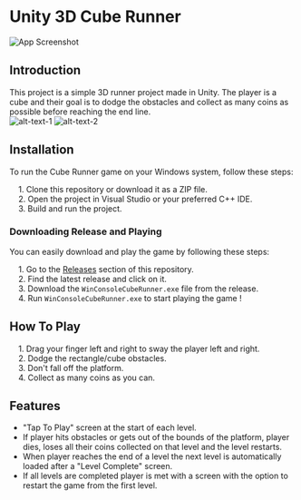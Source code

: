 # Unity 3D Cube Runner

![App Screenshot](https://via.placeholder.com/468x300?text=App+Screenshot+Here)


## Introduction

This project is a simple 3D runner project made in Unity. The player is a cube and their goal is to dodge the obstacles and collect as many coins as possible before reaching the end line.  
![alt-text-1](https://via.placeholder.com/468x300?text=App+Screenshot+Here) ![alt-text-2](https://via.placeholder.com/468x300?text=App+Screenshot+Here)


## Installation


To run the Cube Runner game on your Windows system, follow these steps:

&nbsp;&nbsp;&nbsp; 1. Clone this repository or download it as a ZIP file.  
&nbsp;&nbsp;&nbsp; 2. Open the project in Visual Studio or your preferred C++ IDE.  
&nbsp;&nbsp;&nbsp; 3. Build and run the project.    


### Downloading Release and Playing

You can easily download and play the game by following these steps:

&nbsp;&nbsp;&nbsp; 1. Go to the [Releases](https://github.com/AnastasyaDuygu/Cube-Runner/releases) section of this repository.  
&nbsp;&nbsp;&nbsp; 2. Find the latest release and click on it.  
&nbsp;&nbsp;&nbsp; 3. Download the ` WinConsoleCubeRunner.exe ` file from the release.  
&nbsp;&nbsp;&nbsp; 4. Run ` WinConsoleCubeRunner.exe ` to start playing the game !  


## How To Play
&nbsp;&nbsp;&nbsp; 1. Drag your finger left and right to sway the player left and right.  
&nbsp;&nbsp;&nbsp; 2. Dodge the rectangle/cube obstacles.  
&nbsp;&nbsp;&nbsp; 3. Don't fall off the platform.  
&nbsp;&nbsp;&nbsp; 4. Collect as many coins as you can.  


## Features

- "Tap To Play" screen at the start of each level.
- If player hits obstacles or gets out of the bounds of the platform, player dies, loses all their coins collected on that level and the level restarts.
- When player reaches the end of a level the next level is automatically loaded after a "Level Complete" screen.
- If all levels are completed player is met with a screen with the option to restart the game from the first level.
